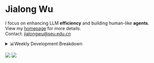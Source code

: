 #  Jialong Wu

I focus on enhancing LLM **efficiency** and building human-like **agents**.<br>
View my [homepage](https://callanwu.github.io/) for more details. <br>
Contact: jialongwu@seu.edu.cn

<details><summary>📊Weekly Development Breakdown</summary>

<!--START_SECTION:waka-->

```txt
From: 14 March 2025 - To: 21 March 2025

Total Time: 21 hrs 7 mins

Python       19 hrs 8 mins   ██████████████████████▓░░   90.60 %
Other        57 mins         █░░░░░░░░░░░░░░░░░░░░░░░░   04.51 %
Bash         33 mins         ▓░░░░░░░░░░░░░░░░░░░░░░░░   02.66 %
JSON         15 mins         ▒░░░░░░░░░░░░░░░░░░░░░░░░   01.22 %
Markdown     10 mins         ▒░░░░░░░░░░░░░░░░░░░░░░░░   00.81 %
```

<!--END_SECTION:waka-->

[![wakatime](https://wakatime.com/badge/user/c6720b29-9431-4a60-bc9d-e1fb2b6bd65f.svg)](https://wakatime.com/@c6720b29-9431-4a60-bc9d-e1fb2b6bd65f)
</details>

[![](https://img.shields.io/badge/Google%20Scholar-4385FE.svg?&color=d6d6d6&style=flat-square&logo=google-scholar)](https://scholar.google.com/citations?user=6eg2m4YAAAAJ)
![](https://komarev.com/ghpvc/?username=callanwu)
